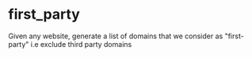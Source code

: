 # first_party
Given any website, generate a list of domains that we consider as "first-party"  i.e exclude third party domains 

